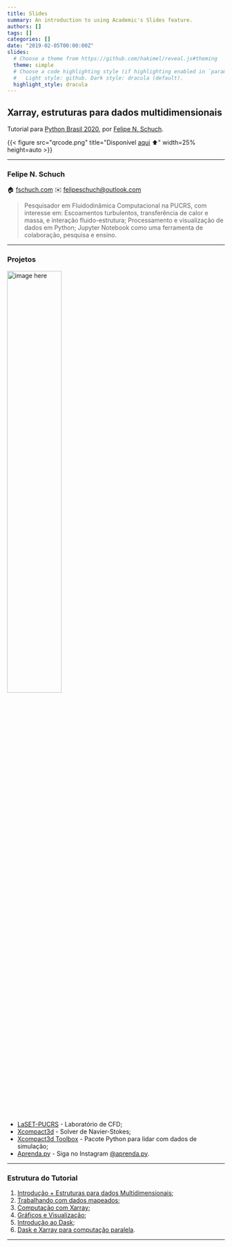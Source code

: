 ```yaml
---
title: Slides
summary: An introduction to using Academic's Slides feature.
authors: []
tags: []
categories: []
date: "2019-02-05T00:00:00Z"
slides:
  # Choose a theme from https://github.com/hakimel/reveal.js#theming
  theme: simple
  # Choose a code highlighting style (if highlighting enabled in `params.toml`)
  #   Light style: github. Dark style: dracula (default).
  highlight_style: dracula
---
```


## Xarray, estruturas para dados multidimensionais

Tutorial para [Python Brasil 2020](https://2020.pythonbrasil.org.br/),
por [Felipe N. Schuch](www.fschuch.com).

{{< figure src="qrcode.png" title="Disponível [aqui](https://www.fschuch.com/talk/2020-python-brasil/) :arrow_up:" width=25% height=auto >}}

---

### Felipe N. Schuch

:house: [fschuch.com](www.fschuch.com) :envelope: felipeschuch@outlook.com

> Pesquisador em Fluidodinâmica Computacional na PUCRS, com interesse em: Escoamentos turbulentos, transferência de calor e massa, e interação fluido-estrutura; Processamento e visualização de dados em Python; Jupyter Notebook como uma ferramenta de colaboração, pesquisa e ensino.

---

### Projetos

<div class="animations"><img alt="image here" width="50%" height=auto src="fun.gif"> </div>   

* [LaSET-PUCRS](https://www.politecnica.pucrs.br/laboratorios/laset/) - Laboratório de CFD;
* [Xcompact3d](https://github.com/xcompact3d/Incompact3d) - Solver de Navier-Stokes;
* [Xcompact3d Toolbox](https://pypi.org/project/xcompact3d-toolbox/) - Pacote Python para lidar com dados de simulação;
* [Aprenda.py](https://www.fschuch.com/project/aprenda.py/) - Siga no Instagram [@aprenda.py](https://www.instagram.com/aprenda.py/).

---

### Estrutura do Tutorial

1. [Introdução + Estruturas para dados Multidimensionais](https://nbviewer.jupyter.org/github/fschuch/xarray-tutorial-python-brasil/blob/master/python-brasil-2020/01_estruturas_de_dados_e_io.ipynb);
1. [Trabalhando com dados mapeados](https://nbviewer.jupyter.org/github/fschuch/xarray-tutorial-python-brasil/blob/master/python-brasil-2020/02_trabalhando_com_dados_mapeados.ipynb);
1. [Computação com Xarray](https://nbviewer.jupyter.org/github/fschuch/xarray-tutorial-python-brasil/blob/master/python-brasil-2020/03_calculos_com_xarray.ipynb);
1. [Gráficos e Visualização](https://nbviewer.jupyter.org/github/fschuch/xarray-tutorial-python-brasil/blob/master/python-brasil-2020/04_graficos_e_visualizacao.ipynb);
1. [Introdução ao Dask](https://nbviewer.jupyter.org/github/fschuch/xarray-tutorial-python-brasil/blob/master/python-brasil-2020/05_introducao_ao_dask.ipynb);
1. [Dask e Xarray para computação paralela](https://nbviewer.jupyter.org/github/fschuch/xarray-tutorial-python-brasil/blob/master/python-brasil-2020/06_xarray_e_dask.ipynb).

---
